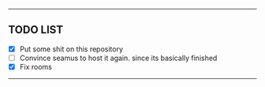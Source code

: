 <hr>

## TODO LIST
- [x] Put some shit on this repository
- [ ] Convince seamus to host it again. since its basically finished
- [x] Fix rooms
<hr>
